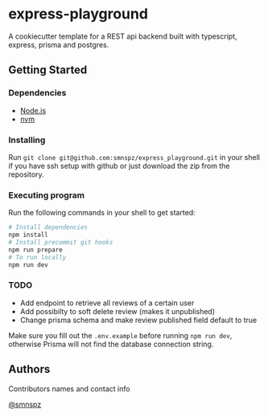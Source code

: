 # express-playground

A cookiecutter template for a REST api backend built with typescript, express, prisma and postgres.

## Getting Started

### Dependencies

- [Node.js](https://nodejs.org/en/download/)
- [nvm](https://github.com/nvm-sh/nvm)

### Installing

Run `git clone git@github.com:smnspz/express_playground.git` in your shell if you have ssh setup with github or just download the zip from the repository.

### Executing program

Run the following commands in your shell to get started:

```bash
# Install dependencies
npm install
# Install precommit git hooks
npm run prepare
# To run locally
npm run dev

```

### TODO

- Add endpoint to retrieve all reviews of a certain user
- Add possibilty to soft delete review (makes it unpublished)
- Change prisma schema and make review published field default to true

Make sure you fill out the `.env.example` before running `npm run dev`, otherwise Prisma will not find the database connection string.

## Authors

Contributors names and contact info

[@smnspz](https://twitter.com/smnspz)
